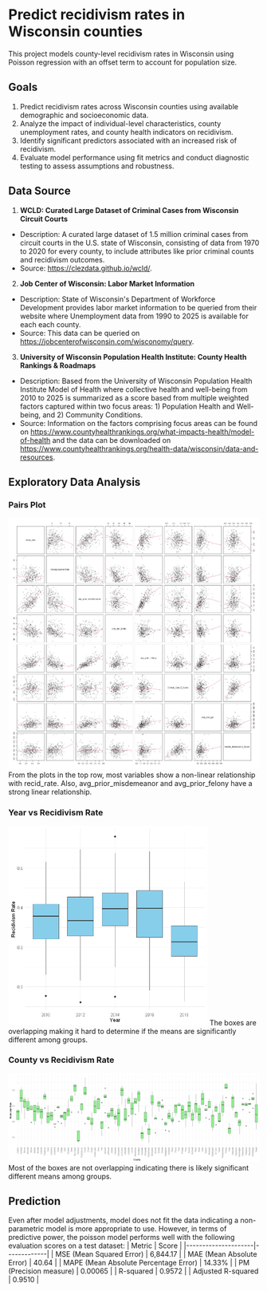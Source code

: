 # Predict recidivism rates in Wisconsin counties
This project models county-level recidivism rates in Wisconsin using Poisson regression with an offset term to account for population size.

## Goals
1. Predict recidivism rates across Wisconsin counties using available demographic and socioeconomic data.
2. Analyze the impact of individual-level characteristics, county unemployment rates, and county health indicators on recidivism.
3. Identify significant predictors associated with an increased risk of recidivism.
4. Evaluate model performance using fit metrics and conduct diagnostic testing to assess assumptions and robustness.

## Data Source
1. **WCLD: Curated Large Dataset of Criminal Cases from Wisconsin Circuit Courts**
- Description: A curated large dataset of 1.5 million criminal cases from circuit courts in the U.S. state of Wisconsin, consisting of data from 1970 to 2020 for every county, to include attributes like prior criminal counts and recidivism outcomes.
- Source: https://clezdata.github.io/wcld/.

2. **Job Center of Wisconsin: Labor Market Information**
- Description: State of Wisconsin's Department of Workforce Development provides labor market information to be queried from their website where Unemployment data from 1990 to 2025 is available for each each county.
- Source: This data can be queried on https://jobcenterofwisconsin.com/wisconomy/query.

3. **University of Wisconsin Population Health Institute: County Health Rankings & Roadmaps**
- Description: Based from the University of Wisconsin Population Health Institute Model of Health where collective health and well-being from 2010 to 2025 is summarized as a score based from multiple weighted factors captured within two focus areas: 1) Population Health and Well-being, and 2) Community Conditions.
- Source: Information on the factors comprising focus areas can be found on https://www.countyhealthrankings.org/what-impacts-health/model-of-health and the data can be downloaded on https://www.countyhealthrankings.org/health-data/wisconsin/data-and-resources.

## Exploratory Data Analysis

### Pairs Plot
![pairs_plot](images/pairs_plot.png)
From the plots in the top row, most variables show a non-linear relationship with recid_rate. Also, avg_prior_misdemeanor and avg_prior_felony have a strong linear relationship.

### Year vs Recidivism Rate
<img src="images/boxplot_year.png" alt="year_boxplot" width="400">
The boxes are overlapping making it hard to determine if the means are significantly different among groups.

### County vs Recidivism Rate
![county_boxplot](images/boxplot_county.png)
Most of the boxes are not overlapping indicating there is likely significant different means among groups.

## Prediction
Even after model adjustments, model does not fit the data indicating a non-parametric model is more appropriate to use. However, in terms of predictive power, the poisson model performs well with the following evaluation scores on a test dataset:
| Metric              | Score       |
|---------------------|-------------|
| MSE (Mean Squared Error)         | 6,844.17    |
| MAE (Mean Absolute Error)        | 40.64       |
| MAPE (Mean Absolute Percentage Error) | 14.33%      |
| PM (Precision measure)       | 0.00065     |
| R-squared                        | 0.9572      |
| Adjusted R-squared               | 0.9510      | 
